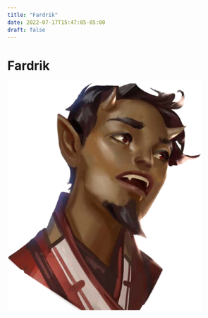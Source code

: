 ```yaml
---
title: "Fardrik"
date: 2022-07-17T15:47:05-05:00
draft: false
---
```


# Fardrik
![Fadrik](/images/fardrik.png)
